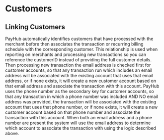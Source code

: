 # Customers
## Linking Customers

PayHub automatically identifies customers that have processed with the merchant before then associates the transaction or recurring billing schedule with the corresponding customer. This relationship is used when reporting on merchants and processing new transactions so you can reference the customerID instead of providing the full customer details.
Then processing new transaction the email address is checked first for customer accounts, so that any transaction run which includes an email address will be associated with the existing account that uses that email address, or if none exists, it will create a new customer account based on that email address and associate the transaction with this account.
PayHub uses the phone number as the secondary key for customer accounts, so that any transaction in which a phone number was included AND NO email address was provided, the transaction will be associated with the existing account that uses that phone number, or if none exists, it will create a new customer account based on that phone number and associate the transaction with this account.
When both an email address and a phone number are present the system will use the email address to determine which account to associate the transaction with using the logic described above.